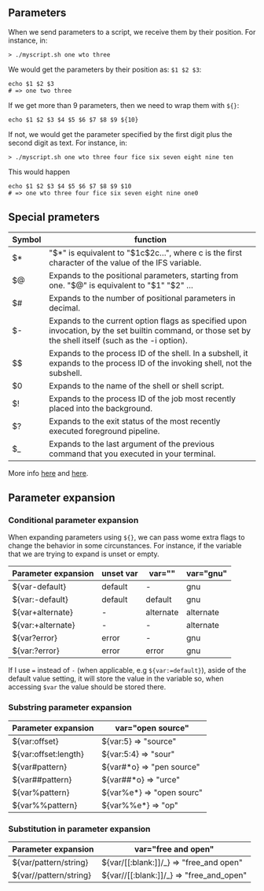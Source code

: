 ## Parameters

When we send parameters to a script, we receive them by their position. For instance, in:

```
> ./myscript.sh one wto three
```
We would get the parameters by their position as: `$1 $2 $3`:

```
echo $1 $2 $3
# => one two three
```

If we get more than 9 parameters, then we need to wrap them with `${}`:

```
echo $1 $2 $3 $4 $5 $6 $7 $8 $9 ${10}
```

If not, we would get the parameter specified by the first digit plus the second digit as text. For instance, in:

```
> ./myscript.sh one wto three four fice six seven eight nine ten
```

This would happen
```
echo $1 $2 $3 $4 $5 $6 $7 $8 $9 $10
# => one wto three four fice six seven eight nine one0
```

## Special prameters

| Symbol | function |
|--------|----------|
| $* | "$*" is equivalent to "$1c$2c…", where c is the first character of the value of the IFS variable. |
| $@ | Expands to the positional parameters, starting from one. "$@" is equivalent to "$1" "$2" … |
| $# | Expands to the number of positional parameters in decimal. |
| $- | Expands to the current option flags as specified upon invocation, by the set builtin command, or those set by the shell itself (such as the -i option). |
| $$ | Expands to the process ID of the shell. In a subshell, it expands to the process ID of the invoking shell, not the subshell. |
| $0 | Expands to the name of the shell or shell script. |
| $! | Expands to the process ID of the job most recently placed into the background. |
| $? | Expands to the exit status of the most recently executed foreground pipeline. |
| $_ | Expands to the last argument of the previous command that you executed in your terminal. |

More info [here](https://www.gnu.org/software/bash/manual/html_node/Special-Parameters.html) and [here](https://linuxhint.com/dollar-underscore-bash/).

## Parameter expansion

### Conditional parameter expansion

When expanding parameters using `${}`, we can pass wome extra flags to change the behavior in some circunstances. For instance, if the variable that we are trying to expand is unset or empty.

| Parameter expansion | unset var | var="" | var="gnu" |
|---------------------|-----------|--------|-----------|
| ${var-default} | default | - | gnu |
| ${var:-default} | default | default | gnu |
| ${var+alternate} | - | alternate | alternate |
| ${var:+alternate} | - | - | alternate |
| ${var?error} | error | - | gnu |
| ${var:?error} | error | error | gnu |

If I use `=` instead of `-` (when applicable, e.g `${var:=default}`), aside of the default value setting, it will store the value in the variable so, when accessing `$var` the value should be stored there.

### Substring parameter expansion

| Parameter expansion | var="open source"|
|---------------------|------------------|
| ${var:offset}       | ${var:5} => "source" |
| ${var:offset:length} | ${var:5:4} => "sour" |
| ${var#pattern} | ${var#*o} => "pen source" |
| ${var##pattern} | ${var##*o} => "urce" |
| ${var%pattern} | ${var%e*} => "open sourc" |
| ${var%%pattern} | ${var%%e*} => "op" |

### Substitution in parameter expansion

| Parameter expansion | var="free and open"|
|---------------------|--------------------|
| ${var/pattern/string} | ${var/[[:blank:]]/_} => "free_and open" |
| ${var//pattern/string} | ${var//[[:blank:]]/_} => "free_and_open" |